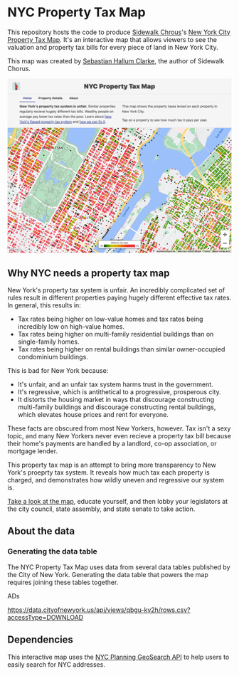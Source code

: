 # NYC Property Tax Map
This repository hosts the code to produce [Sidewalk Chrous](https://wew.sidewalkchorus.com)'s [New York City Property Tax Map](https://taxmap.sidewalkchorus.com/). It's an interactive map that allows viewers to see the valuation and property tax bills for every piece of land in New York City.

This map was created by [Sebastian Hallum Clarke](https://www.sebthedev.com), the author of Sidewalk Chorus.

![Screenshot of the property tax map website](img/screenshot.png)

## Why NYC needs a property tax map
New York's property tax system is unfair. An incredibly complicated set of rules result in different properties paying hugely different effective tax rates. In general, this results in:
* Tax rates being higher on low-value homes and tax rates being incredibly low on high-value homes.
* Tax rates being higher on multi-family residential buildings than on single-family homes.
* Tax rates being higher on rental buildings than similar owner-occupied condominium buildings.

This is bad for New York because:
* It's unfair, and an unfair tax system harms trust in the government.
* It's regressive, which is antithetical to a progressive, prosperous city.
* It distorts the housing market in ways that discourage constructing multi-family buildings and discourage constructing rental buildings, which elevates house prices and rent for everyone.

These facts are obscured from most New Yorkers, however. Tax isn't a sexy topic, and many New Yorkers never even recieve a property tax bill because their home's payments are handled by a landlord, co-op association, or mortgage lender. 

This property tax map is an attempt to bring more transparency to New York's proeprty tax system. It reveals how much tax each property is charged, and demonstrates how wildly uneven and regressive our system is.

[Take a look at the map](https://taxmap.sidewalkchorus.com), educate yourself, and then lobby your legislators at the city council, state assembly, and state senate to take action.

## About the data
### Generating the data table
The NYC Property Tax Map uses data from several data tables published by the City of New York. Generating the data table that powers the map requires joining these tables together.

ADs

https://data.cityofnewyork.us/api/views/qbgu-kv2h/rows.csv?accessType=DOWNLOAD

## Dependencies
This interactive map uses the [NYC Planning GeoSearch API](https://geosearch.planninglabs.nyc/) to help users to easily search for NYC addresses.